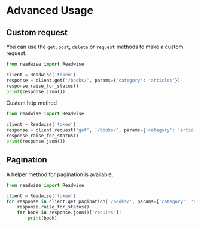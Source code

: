 # Advanced Usage

## Custom request

You can use the `get`, `post`, `delete` or `request` methods to make a custom request.

```python
from readwise import Readwise

client = Readwise('token')
response = client.get('/books/', params={'category': 'articles'})
response.raise_for_status()
print(response.json())
```

Custom http method

```python
from readwise import Readwise

client = Readwise('token')
response = client.request('get', '/books/', params={'category': 'articles'})
response.raise_for_status()
print(response.json())
```

## Pagination

A helper method for pagination is available.

```python
from readwise import Readwise

client = Readwise('token')
for response in client.get_pagination('/books/', params={'category': 'articles'}):
	response.raise_for_status()
	for book in response.json()['results']:
		print(book)
```
